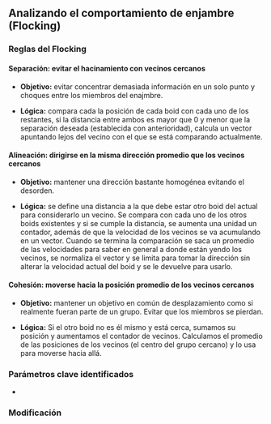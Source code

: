 ## Analizando el comportamiento de enjambre (Flocking)

### Reglas del Flocking
#### Separación:  evitar el hacinamiento con vecinos cercanos
- **Objetivo:** evitar concentrar demasiada información en un solo punto y choques entre los miembros del enajmbre.

- **Lógica:** compara cada la posición de cada boid con cada uno de los restantes, si la distancia entre ambos es mayor que 0 y menor que la separación deseada (establecida con anterioridad), calcula un vector apuntando lejos del vecino con el que se está comparando actualmente.
#### Alineación: dirigirse en la misma dirección promedio que los vecinos cercanos
- **Objetivo:** mantener una dirección bastante homogénea evitando el desorden.

- **Lógica:** se define una distancia a la que debe estar otro boid del actual para considerarlo un vecino. Se compara con cada uno de los otros boids existentes y si se cumple la distancia, se aumenta una unidad un contador, además de que la velocidad de los vecinos se va acumulando en un vector. Cuando se termina la comparación se saca un promedio de las velocidades para saber en general a donde están yendo los vecinos, se normaliza el vector y se limita para tomar la dirección sin alterar la velocidad actual del boid y se le devuelve para usarlo.
#### Cohesión: moverse hacia la posición promedio de los vecinos cercanos
- **Objetivo:** mantener un objetivo en común de desplazamiento como si realmente fueran parte de un grupo. Evitar que los miembros se pierdan.

- **Lógica:** Si el otro boid no es él mismo y está cerca, sumamos su posición y aumentamos el contador de vecinos. Calculamos el promedio de las posiciones de los vecinos (el centro del grupo cercano) y lo usa para moverse hacia allá.
### Parámetros clave identificados
- 
### Modificación
